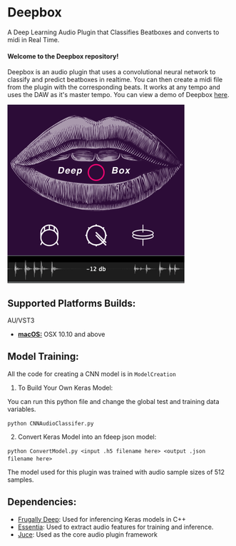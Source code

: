 # Deepbox
A Deep Learning Audio Plugin that Classifies Beatboxes and converts to midi in Real Time.

#### Welcome to the Deepbox repository!
Deepbox is an audio plugin that uses a convolutional neural network to classify and predict beatboxes in realtime. You can then create a midi file from the plugin with the corresponding beats. It works at any tempo and uses the DAW as it's master tempo.
You can view a demo of Deepbox [here](https://www.youtube.com/watch?v=F6jA0xNGhSM&t=193s).


![](Source/resources/imgs/Deepbox_img_1.png)

## Supported Platforms Builds:
AU/VST3
- [**macOS:**](https://drive.google.com/open?id=1qx-z0f922AZaw1bsp64UUH0yLKi9J9M6) OSX 10.10 and above


## Model Training:
All the code for creating a CNN model is in ```ModelCreation```

1. To Build Your Own Keras Model:

You can run this python file and change the global test and training data variables.

```python CNNAudioClassifer.py```

2. Convert Keras Model into an fdeep json model:

```python ConvertModel.py <input .h5 filename here> <output .json filename here>```


The model used for this plugin was trained with audio sample sizes of 512 samples. 

## Dependencies:

- [Frugally Deep](https://github.com/Dobiasd/frugally-deep): Used for inferencing Keras models in C++ 
- [Essentia](https://github.com/MTG/essentia): Used to extract audio features for training and inference.
- [Juce](https://github.com/WeAreROLI/JUCE): Used as the core audio plugin framework



